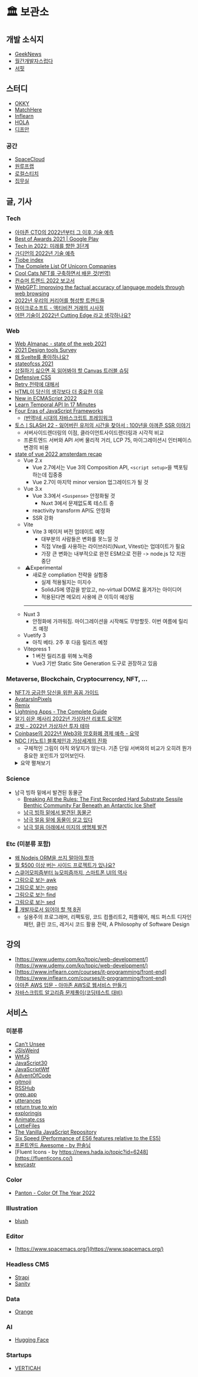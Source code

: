 # 🏛 보관소

## 개발 소식지

- [GeekNews](https://news.hada.io/)
- [월간개발자스럽다](https://blog.gaerae.com/)
- [서핏](https://www.surfit.io/)

## 스터디

- [OKKY](https://okky.kr/articles/gathering)
- [MatchHere](https://matchhere.me/study)
- [Inflearn](https://www.inflearn.com/community/studies)
- [HOLA](https://holaworld.io/)
- [디프만](https://www.depromeet.com/)

### 공간

- [SpaceCloud](https://www.spacecloud.kr/)
- [원루프랩](https://lab.oneroof.co.kr/)
- [로컬스티치](https://localstitch.kr/)
- [집무실](https://www.jibmusil.com/)

## 글, 기사
### Tech

- [아마존 CTO의 2022년부터 그 이후 기술 예측](https://news.hada.io/topic?id=5496&utm_source=slack&utm_medium=bot&utm_campaign=TLS6AUE2K)
- [Best of Awards 2021 | Google Play](https://www.youtube.com/watch?v=lJwxC5jNDJU)
- [Tech in 2022: 미래를 향한 3단계](https://news.hada.io/topic?id=5543&utm_source=slack&utm_medium=bot&utm_campaign=TLS6AUE2K)
- [가디언의 2022년 기술 예측](https://news.hada.io/topic?id=5547&utm_source=slack&utm_medium=bot&utm_campaign=TLS6AUE2K)
- [Tiobe index](https://www.tiobe.com/tiobe-index/)
- [The Complete List Of Unicorn Companies](https://www.cbinsights.com/research-unicorn-companies)
- [Cool Cats NFT를 구축하면서 배운 것(번역)](https://yozm.wishket.com/magazine/detail/1196/)
- [컨슈머 트렌드 2022 보고서](https://news.hada.io/topic?id=5596&utm_source=slack&utm_medium=bot&utm_campaign=TLS6AUE2K)
- [WebGPT: Improving the factual accuracy of language models through web browsing](https://openai.com/blog/improving-factual-accuracy/)
- [2022년 우리의 커리어를 형성할 트렌드들](https://news.hada.io/topic?id=5672)
- [마이크로소프트 - 액티비전 거래의 시사점](https://news.hada.io/topic?id=5784&utm_source=slack&utm_medium=bot&utm_campaign=TLS6AUE2K)
- [어떤 기술이 2022년 Cutting Edge 라고 생각하나요?](https://news.hada.io/topic?id=5831)

### Web

- [Web Almanac - state of the web 2021](https://almanac.httparchive.org/en/2021/)
- [2021 Design tools Survey](https://uxtools.co/survey-2021)
- [왜 Svelte를 좋아하나요?](https://velog.io/@teo/%EC%99%9C-Svelte%EC%8A%A4%EB%B2%A8%ED%8A%B8%EB%A5%BC-%EC%A2%8B%EC%95%84%ED%95%98%EB%82%98%EC%9A%94)
- [stateofcss 2021](https://2021.stateofcss.com/en-US/)
- [삽질하기 싫으면 꼭 읽어봐야 할 Canvas 트러블 슈팅](https://meetup.toast.com/posts/297)
- [Defensive CSS](https://ishadeed.com/article/defensive-css/)
- [Retry 전략에 대해서](https://jungseob86.tistory.com/12)
- [HTML이 당신의 생각보다 더 중요한 이유](https://xo.dev/why-html-is-important-than-you-think/)
- [New in ECMAScript 2022](https://exploringjs.com/impatient-js/ch_new-javascript-features.html#new-in-es2022)
- [Learn Temporal API In 17 Minutes](https://www.youtube.com/watch?v=oOK3UzLJ_Cs)
- [Four Eras of JavaScript Frameworks](https://www.pzuraq.com/blog/four-eras-of-javascript-frameworks)
  -  [(번역)네 시대의 자바스크립트 프레임워크](https://junghan92.medium.com/%EB%B2%88%EC%97%AD-%EB%84%A4-%EC%8B%9C%EB%8C%80%EC%9D%98-%EC%9E%90%EB%B0%94%EC%8A%A4%ED%81%AC%EB%A6%BD%ED%8A%B8-%ED%94%84%EB%A0%88%EC%9E%84%EC%9B%8C%ED%81%AC-1f075bac9995)
- [토스ㅣSLASH 22 - 잃어버린 유저의 시간을 찾아서 : 100년을 아껴준 SSR 이야기](https://www.youtube.com/watch?v=IKyA8BKxpXc&ab_channel=%ED%86%A0%EC%8A%A4)
  -  서버사이드렌더링의 이점, 클라이언트사이드렌더링과 시각적 비교
  -  프론트엔드 서버와 API 서버 물리적 거리, LCP 75, 마이그레이션시 인터페이스 변경의 비용
- [state of vue 2022 amsterdam recap](https://dev.to/strift/state-of-vue-2022-amsterdam-recap-36jp)
  -  Vue 2.x
      -  Vue 2.7에서는 Vue 3의 Composition API, `<script setup>`을 백포팅하는데 집중중
      -  Vue 2.7이 마지막 minor version 업그레이드가 될 것
  -  Vue 3.x
      -  Vue 3.3에서 `<Suspense>` 안정화될 것
          -  Nuxt 3에서 문제없도록 테스트 중
      -  reactivity transform API도 안정화
      -  SSR 강화
  -  Vite
      -  Vite 3 메이저 버전 업데이트 예정
          -  대부분의 사람들은 변화를 못느낄 것
          -  직접 Vite를 사용하는 라이브러리(Nuxt, Vitest)는 업데이트가 필요
          -  가장 큰 변화는 내부적으로 완전 ESM으로 전환 -> node.js 12 지원 중단
  - ️ ⚠Experimental
      -  새로운 compliation 전략을 실험중
          -  실제 적용될지는 미지수
          -  SolidJS에 영감을 받았고, no-virtual DOM로 옮겨가는 아이디어
          -  적용된다면 메모리 사용에 큰 이득이 예상됨
      ---
  -  Nuxt 3
      -  안정화에 가까워짐. 마이그레이션을 시작해도 무방할듯. 이번 여름에 릴리즈 예정
  -  Vuetify 3
      -  아직 베타. 2주 후 다음 릴리즈 예정
  -  Vitepress 1
      -  1 버전 릴리즈를 위해 노력중
      -  Vue3 기반 Static Site Generation 도구로 권장하고 있음

### Metaverse, Blockchain, Cryptocurrency, NFT, ...

- [NFT가 궁금한 당신을 위한 꼼꼼 가이드](https://www.hani.co.kr/arti/economy/it/1022399.html)
- [AvatarsInPixels](https://www.avatarsinpixels.com/)
- [Remix](https://remix.ethereum.org/)
- [Lightning Apps - The Complete Guide](https://hedgetrade.com/lightning-apps-complete-guide/)
- [알기 쉬운 메사리 2022년 가상자산 리포트 요약본](https://brunch.co.kr/@jypthemiracle/21)
- [코빗 - 2022년 가상자산 투자 테마](https://korbitblog.tumblr.com/post/670802352790454272/%EA%B3%B5%EC%A7%80-%EC%BD%94%EB%B9%97-%EB%A6%AC%EC%84%9C%EC%B9%98-%EB%B0%9C%EA%B0%84-%EC%95%88%EB%82%B4-2022%EB%85%84-%EA%B0%80%EC%83%81%EC%9E%90%EC%82%B0-%ED%88%AC%EC%9E%90-%ED%85%8C%EB%A7%88-crypto)
- [Coinbase의 2022년 Web3와 암호화폐 경제 예측 - 요약](https://news.hada.io/topic?id=5670)
- [NDC [키노트] 블록체인과 가상세계의 진화](https://ndc.nexon.com/session/sessionView?sessNo=100007470)
  -  구체적인 그림이 아직 와닿지가 않는다. 기존 단일 서버와의 비교가 오히려 뭔가 중요한 포인트가 있어보인다.
  <details>
    <summary>요약 펼쳐보기</summary>
      <pre>-  코인, P2E보다는 블록체인 자체에 포커스
  -  닫힌 생태계를 열린 생태계로 확장하는 수단
  -  가상 세계를 진화
    -  가상 세계의 물리적 한계를 넘어 다른 가상 세계와 융합하는 통합 플랫폼, 통합 가상 세계
    -  블록체인이 어떤 역할을 하길래?
      -  한마디로 융합하고 나눠주기 좋은 투명한 인프라 기술
      -  투명성 | 열린 생태계 | 가치의 저장
        -  투명성 : 온체인 기록, 거버넌스
        -  열린 생태계 : 누구나 기여 가능, 기여에 따라 보상을 획득
        -  가치의 저장 : NFT, 토큰
    -  기존 게임들이 서버라는 폐쇄된 환경을 넘어서지는 못했다
      -  아이템, 캐릭터, 게임 머니 등은 한 게임 안에서만 통용됐다.
      -  블록체인 생태계에서는 모든 재화들이 자유롭게 연결 + 대체 불가능한 존재를 유지
      -  전통적인 스토어형태 게임은 점점 쇠퇴될 것
      -  유용한 인프라 세트, IP, 세계관, 인정받는 커뮤니티, 의미를 가지는 것이 중요해진다
      -  플랫폼을 표방한 적도 없고, 주인도 없는 이 거대한 블록체인 생태계가 현존하고 가장 크고 유용한 게임 플랫폼일 수 있다
      -  폐쇄된 플랫폼으로 유저, 재화, 트래픽을 독점하지 않고 융합, 통합하여 이 블록체인 생태계에 중요한 일원이 되는 것이 의미가 있을 것
    -  블록체인에 맞는 게임 설계가 필요하다
      -  투명성
        -  현재 게임에서는 개발사의 의도에 따라 밸런스와 경제 상황이 바뀔 수 있다
        -  유저들이 회사를 바라보면서 게임을 하게 된다.
        -  가상 세계의 완성도와 몰입에 방해를 한다.
        -  개발사조차 바꾸기 어려운 합의된 규칙이 해법이 될 수 있다.
        -  결국 가상 세계에 몰입하도록 투명성이 도움을 줄 수 있을 것
      -  열린 생태계와 기여에 따른 보상
        -  게임의 성장에 따른 과실이 모든 기여자에게 돌아갈 수 있게 한다면 더 좋을 것 같았다.
        -  개발사도 일원이 되는 것이다
      -  가치의 저장과 이동
        -  NFT가 있어도 쓸데가 없으면 무의미하지 않는지에 대한 해결이 있어야 한다고 생각했다
        -  이건 넥슨이 잘할 수 있는 부분
        -  게임 NFT는 게임이 없어지면 쓸모가 없어질 확률이 높다.
        -  나중에 활용하리라는 기대가 있지만 실제로 활용될 확률은 얼마나 될지 모른다.
        -  실질적인 그림이 필요
          -  메이플 스토리 IP를 이용한 블록체인 게임
          -  열린 생태계, 가치의 저장과 신뢰가 중요
          -  메이플 스토리라는 넥슨의 훼손하면 안되는 IP를 통해 안되면 말지식이 아닌 진정성을 획득
          -  여러 서비스들을 묶어서 공유할 수 있는 NFT, 토큰을 만드는 것이 중요하겠다는 결론
          -  메이플스토리 유니버스 - NFT들이 주인공. 그 밑에 각 게임들이 존재한다
          -  유니버스는 Maplestory N, N Mobile, MOD N(샌드박스 제작 플랫폼), N SDK(NFT 기반으로 여러 게임을 만들 수 있는 툴)
          -  N은 기존 메이플 + NFT
            -  아이템 NFT로 존재, 토큰도 게임중 획득 가능
            -  캐시샵 없음
            -  NFT 프리세일도 진행 X
          - MOD N
            -  메이플 스토리 NFT + 외부 NFT로 게임 제작 가능
            -  제작한 게임은 모두 제작자 소유
          - N SDK
            -  메이플 유니버스에서 얻은 NFT로 다양한 앱을 만들 수 있는 SDK
            -  예를들어 NFT 홀더들을 위한 굿즈 제작 펀딩 앱
      </pre>
  </details>

### Science

- 남극 빙하 밑에서 발견된 동물군
  - [Breaking All the Rules: The First Recorded Hard Substrate Sessile Benthic Community Far Beneath an Antarctic Ice Shelf](https://www.frontiersin.org/articles/10.3389/fmars.2021.642040/full)
  - [남극 빙하 밑에서 발견된 동물군](http://jjy0501.blogspot.com/2021/02/blog-post_30.html)
  - [남극 얼음 밑에 동물이 살고 있다](https://www.sciencetimes.co.kr/news/%EB%82%A8%EA%B7%B9-%EC%96%BC%EC%9D%8C-%EB%B0%91%EC%97%90-%EB%8F%99%EB%AC%BC%EC%9D%B4-%EC%82%B4%EA%B3%A0-%EC%9E%88%EB%8B%A4/)
  - [남극 얼음 아래에서 미지의 생명체 발견](https://www.thedailypost.kr/news/articleView.html?idxno=79480)
  
### Etc (미분류 포함)

- [왜 Nodejs ORM을 쓰지 말아야 할까](https://yceffort.kr/2021/07/dont-use-nodjs-orm)
- [월 $500 이상 버는 사이드 프로젝트가 있나요?](https://news.hada.io/topic?id=5787)
- [스큐어모피즘부터 뉴모피즘까지, 스마트폰 UI의 역사](https://yozm.wishket.com/magazine/detail/1281/)
- [그림으로 보는 awk](https://twitter.com/b0rk/status/1000604334026055681?s=20&t=Bf3QoJsycqe4sshh3agQcQ)
- [그림으로 보는 grep](https://twitter.com/b0rk/status/991880504805871616?s=20&t=gFrieA8AzklPXVEU7laPFw)
- [그림으로 보는 find](https://twitter.com/b0rk/status/993862211964735488?s=20&t=LlRKxV1ZHwvAYQ5ItPRcgA)
- [그림으로 보는 sed](https://twitter.com/b0rk/status/1000773086155804672?s=20&t=UtrCHDxlOSPw-rZSQqzveQ)
- [📰 개발자로서 읽어야 할 책 8권](https://careerly.co.kr/comments/53721?utm_campaign=self-share)
  - 실용주의 프로그래머, 리팩토링, 코드 컴플리트2, 피플웨어, 헤드 퍼스트 디자인 패턴, 클린 코드, 레거시 코드 활용 전략, A Philosophy of Software Design

## 강의

- [https://www.udemy.com/ko/topic/web-development/](https://www.udemy.com/ko/topic/web-development/)
- [https://www.inflearn.com/courses/it-programming/front-end](https://www.inflearn.com/courses/it-programming/front-end)
- [아마존 AWS 입문 - 아마존 AWS로 웹서비스 만들기](https://www.udemy.com/course/maso-it-aws-onc2004/?src=sac&kw=aws)
- [자바스크립트 알고리즘 문제풀이(코딩테스트 대비)](https://www.inflearn.com/course/%EC%9E%90%EB%B0%94%EC%8A%A4%ED%81%AC%EB%A6%BD%ED%8A%B8-%EC%95%8C%EA%B3%A0%EB%A6%AC%EC%A6%98-%EB%AC%B8%EC%A0%9C%ED%92%80%EC%9D%B4)

## 서비스

### 미분류

- [Can't Unsee](https://cantunsee.space/)
- [JSIsWeird](https://jsisweird.com/)
- [WtfJS](https://github.com/denysdovhan/wtfjs)
- [JavaScript30](https://javascript30.com/)
- [JavaScriptWtf](https://javascriptwtf.com/)
- [AdventOfCode](https://adventofcode.com/)
- [gitmoji](https://gitmoji.dev/)
- [RSSHub](https://docs.rsshub.app/)
- [grep.app](https://grep.app/)
- [utterances](https://utteranc.es/)
- [return true to win](https://alf.nu/ReturnTrue)
- [exploringjs](https://exploringjs.com/impatient-js/toc.html)
- [Animate.css](https://animate.style/)
- [LottieFiles](https://lottiefiles.com/)
- [The Vanilla JavaScript Repository](https://vanillalist.top/)
- [Six Speed (Performance of ES6 features relative to the ES5)](http://incaseofstairs.com/six-speed/#)
- [프론트엔드 Awesome - by 한솔님](https://east-quotation-430.notion.site/Awesome-e81ff327aec445ac980a89ca3b62df9f)
- [Fluent Icons - by https://news.hada.io/topic?id=6248](https://fluenticons.co/)
- [keycastr](https://github.com/keycastr/keycastr)

### Color

- [Panton - Color Of The Year 2022](https://www.pantone.com/color-of-the-year-2022-palette-exploration)

### Illustration

- [blush](https://blush.design/)

### Editor

- [https://www.spacemacs.org/](https://www.spacemacs.org/)

### Headless CMS

- [Strapi](https://strapi.io/)
- [Sanity](https://www.sanity.io/)

### Data

- [Orange](https://orangedatamining.com/)

### AI

- [Hugging Face](https://huggingface.co/)

### Startups

- [VERTICAH](https://verticah.com/kr.html)
